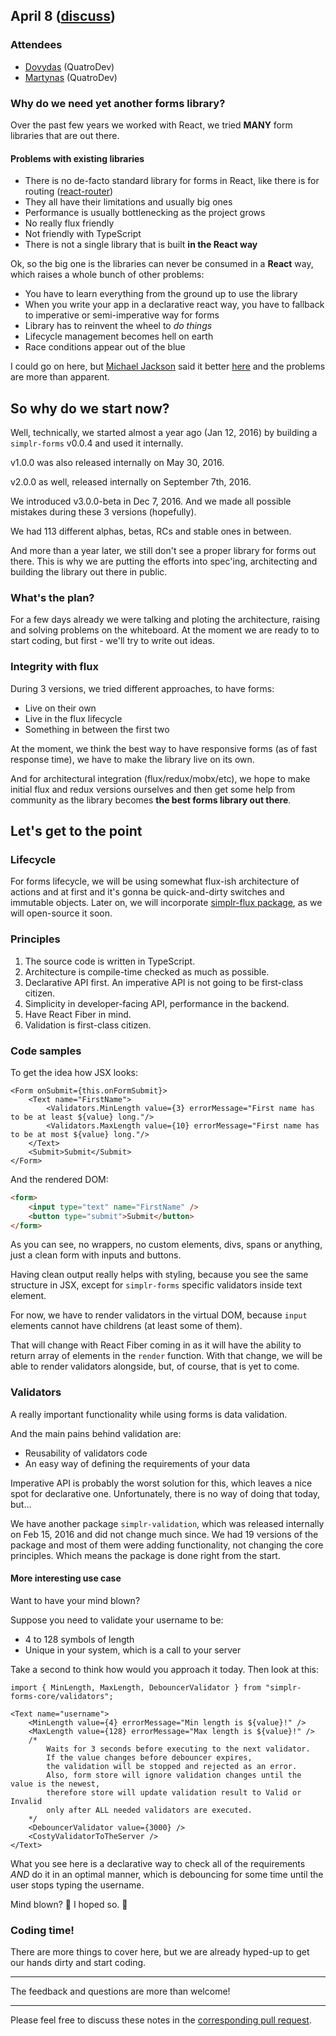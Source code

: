 ## April 8 ([discuss](https://github.com/SimplrJS/simplr-forms/pull/1))

### Attendees

* [Dovydas](https://twitter.com/dovydasnav) (QuatroDev)
* [Martynas](https://twitter.com/MartiogalaLT) (QuatroDev)

### Why do we need yet another forms library?

Over the past few years we worked with React, we tried **MANY** form libraries that are out there.

#### Problems with existing libraries

* There is no de-facto standard library for forms in React, like there is for routing ([react-router](https://github.com/ReactTraining/react-router))
* They all have their limitations and usually big ones
* Performance is usually bottlenecking as the project grows
* No really flux friendly
* Not friendly with TypeScript
* There is not a single library that is built **in the React way**

Ok, so the big one is the libraries can never be consumed in a **React** way, which raises a whole bunch of other problems:
* You have to learn everything from the ground up to use the library
* When you write your app in a declarative react way, you have to fallback to imperative or semi-imperative way for forms
* Library has to reinvent the wheel to *do things*
* Lifecycle management becomes hell on earth
* Race conditions appear out of the blue

I could go on here, but [Michael Jackson](https://github.com/mjackson) said it better [here](https://www.youtube.com/watch?v=Vur2dAFZ4GE)
and the problems are more than apparent.

## So why do we start now?

Well, technically, we started almost a year ago (Jan 12, 2016) by building a `simplr-forms` v0.0.4 and used it internally.

v1.0.0 was also released internally on May 30, 2016.

v2.0.0 as well, released internally on September 7th, 2016.

We introduced v3.0.0-beta in Dec 7, 2016. And we made all possible mistakes during these 3 versions (hopefully).

We had 113 different alphas, betas, RCs and stable ones in between.

And more than a year later, we still don't see a proper library for forms out there. This is why we are putting the efforts into
spec'ing, architecting and building the library out there in public.

### What's the plan?

For a few days already we were talking and ploting the architecture, raising and solving problems on the whiteboard.
At the moment we are ready to to start coding, but first - we'll try to write out ideas.

### Integrity with flux

During 3 versions, we tried different approaches, to have forms:
- Live on their own
- Live in the flux lifecycle
- Something in between the first two

At the moment, we think the best way to have responsive forms (as of fast response time), we have to make the library live on its own.

And for architectural integration (flux/redux/mobx/etc), we hope to make initial flux and redux versions ourselves and then get some help from community as the library becomes **the best forms library out there**.

## Let's get to the point

### Lifecycle

For forms lifecycle, we will be using somewhat flux-ish architecture of actions and at first and it's gonna be quick-and-dirty switches and immutable objects. Later on, we will incorporate [simplr-flux package](https://github.com/SimplrJS/simplr-flux), as we will open-source it soon.

### Principles

1. The source code is written in TypeScript.
2. Architecture is compile-time checked as much as possible.
3. Declarative API first. An imperative API is not going to be first-class citizen.
4. Simplicity in developer-facing API, performance in the backend.
5. Have React Fiber in mind.
6. Validation is first-class citizen.

### Code samples

To get the idea how JSX looks:

```tsx
<Form onSubmit={this.onFormSubmit}>
    <Text name="FirstName">
        <Validators.MinLength value={3} errorMessage="First name has to be at least ${value} long."/>
        <Validators.MaxLength value={10} errorMessage="First name has to be at most ${value} long."/>
    </Text>
    <Submit>Submit</Submit>
</Form>
```

And the rendered DOM:
```html
<form>
    <input type="text" name="FirstName" />
    <button type="submit">Submit</button>
</form>
```

As you can see, no wrappers, no custom elements, divs, spans or anything, just a clean form with inputs and buttons.

Having clean output really helps with styling, because you see the same structure in JSX, except for `simplr-forms` specific validators inside text element.

For now, we have to render validators in the virtual DOM, because `input` elements cannot have childrens (at least some of them).

That will change with React Fiber coming in as it will have the ability to return array of elements in the `render` function. With that change, we will be able to render validators alongside, but, of course, that is yet to come.

### Validators

A really important functionality while using forms is data validation.

And the main pains behind validation are:
* Reusability of validators code
* An easy way of defining the requirements of your data

Imperative API is probably the worst solution for this, which leaves a nice spot for declarative one. Unfortunately, there is no way of doing that today, but...

We have another package `simplr-validation`, which was released internally on Feb 15, 2016 and did not change much since. We had 19 versions of the package and most of them were adding functionality, not changing the core principles. Which means the package is done right from the start.

#### More interesting use case

Want to have your mind blown?

Suppose you need to validate your username to be:
* 4 to 128 symbols of length
* Unique in your system, which is a call to your server

Take a second to think how would you approach it today. Then look at this:

```tsx
import { MinLength, MaxLength, DebouncerValidator } from "simplr-forms-core/validators";

<Text name="username">
    <MinLength value={4} errorMessage="Min length is ${value}!" />
    <MaxLength value={128} errorMessage="Max length is ${value}!" />
    /*
        Waits for 3 seconds before executing to the next validator.
        If the value changes before debouncer expires, 
        the validation will be stopped and rejected as an error.
        Also, form store will ignore validation changes until the value is the newest, 
        therefore store will update validation result to Valid or Invalid 
        only after ALL needed validators are executed.
    */ 
    <DebouncerValidator value={3000} />
    <CostyValidatorToTheServer />
</Text>
```

What you see here is a declarative way to check all of the requirements *AND* do it in an optimal manner, which is debouncing for some time until the user stops typing the username.

Mind blown? :tada: I hoped so. :clap:

### Coding time!

There are more things to cover here, but we are already hyped-up to get our hands dirty and start coding.

------------

The feedback and questions are more than welcome!

------------

Please feel free to discuss these notes in the [corresponding pull request](https://github.com/SimplrJS/simplr-forms/pull/1).
  
